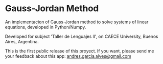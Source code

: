 # Gauss-Jordan Method
An implementacion of Gauss-Jordan method to solve systems of linear equations, developed in Python/Numpy.

Developed for subject 'Taller de Lenguajes II', on CAECE University, Buenos Aires, Argentina.

This is the first public release of this proyect.
If you want, please send me your feedback about this app: andres.garcia.alves@gmail.com
